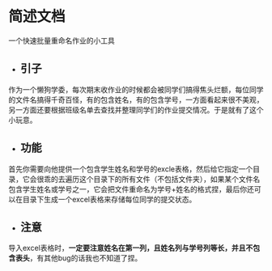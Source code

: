 # 简述文档
一个快速批量重命名作业的小工具
  - ## 引子
  作为一个懒狗学委，每次期末收作业的时候都会被同学们搞得焦头烂额，每位同学的文件名搞得千奇百怪，有的包含姓名，有的包含学号，一方面看起来很不美观，另一方面还要根据班级名单去查找并整理同学们的作业提交情况。于是就有了这个小玩意。
  - ## 功能
  首先你需要向他提供一个包含学生姓名和学号的excle表格，然后给它指定一个目录，它会很乖的去遍历这个目录下的所有文件（不包括文件夹），如果某个文件名包含学生姓名或学号之一，它会把文件重命名为学号+姓名的格式捏，最后你还可以在目录下生成一个excel表格来存储每位同学的提交状态。
  - ## 注意
  导入excel表格时，**一定要注意姓名在第一列，且姓名列与学号列等长，并且不包含表头**，有其他bug的话我也不知道了捏。
